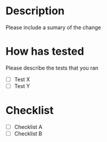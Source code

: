 # Description
Please include a sumary of the change
# How has tested
Please describe the tests that you ran
- [ ] Test X
- [ ] Test Y
# Checklist
- [ ] Checklist A
- [ ] Checklist B

